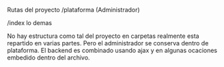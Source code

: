Rutas del proyecto
/plataforma (Administrador)

/index lo demas

No hay estructura como tal del proyecto en carpetas realmente esta repartido en varias partes. Pero el administrador se conserva dentro de plataforma.
El backend es combinado usando ajax y en algunas ocaciones embedido dentro del archivo.
